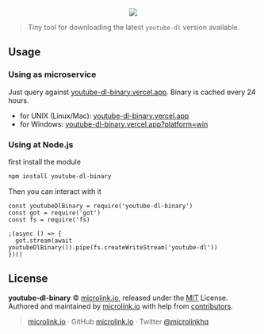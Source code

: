 <div align="center">
  <img src="https://cdn.microlink.io/logo/banner.png"">
</div>

> Tiny tool for downloading the latest `youtube-dl` version available.

## Usage

### Using as microservice

Just query against [youtube-dl-binary.vercel.app](https://youtube-dl-binary.vercel.app). Binary is cached every 24 hours.

* for UNIX (Linux/Mac): [youtube-dl-binary.vercel.app](https://youtube-dl-binary.vercel.app)
* for Windows: [youtube-dl-binary.vercel.app?platform=win](https://youtube-dl-binary.vercel.app?platform=win)

### Using at Node.js

first install the module

```bash
npm install youtube-dl-binary
```

Then you can interact with it

```
const youtubeDlBinary = require('youtube-dl-binary')
const got = require('got')
const fs = require('fs)

;(async () => {
  got.stream(await youtubeDlBinary()).pipe(fs.createWriteStream('youtube-dl'))
})()
```

## License

**youtube-dl-binary** © [microlink.io](https://microlink.io), released under the [MIT](https://github.com/microlinkhq/youtube-dl-binary/blob/master/LICENSE.md) License.<br>
Authored and maintained by [microlink.io](https://microlink.io) with help from [contributors](https://github.com/microlinkhq/youtube-dl-binary/contributors).

> [microlink.io](https://microlink.io) · GitHub [microlink.io](https://github.com/microlinkhq) · Twitter [@microlinkhq](https://twitter.com/microlinkhq)
